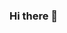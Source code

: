 ### Hi there 👋

<!--
**myblln14/myblln14** is a ✨ _special_ ✨ repository because its `README.md` (this file) appears on your GitHub profile.

Here are some ideas to get you started:

- 🔭 I’m currently working on improving my self!!
- 🌱 I’m currently learning Data Analytics
- 💬 My hobby I playing with my cats, watching F1 race
- ⚡ Fun fact: We currently have 10+ cats . :) 
-->
